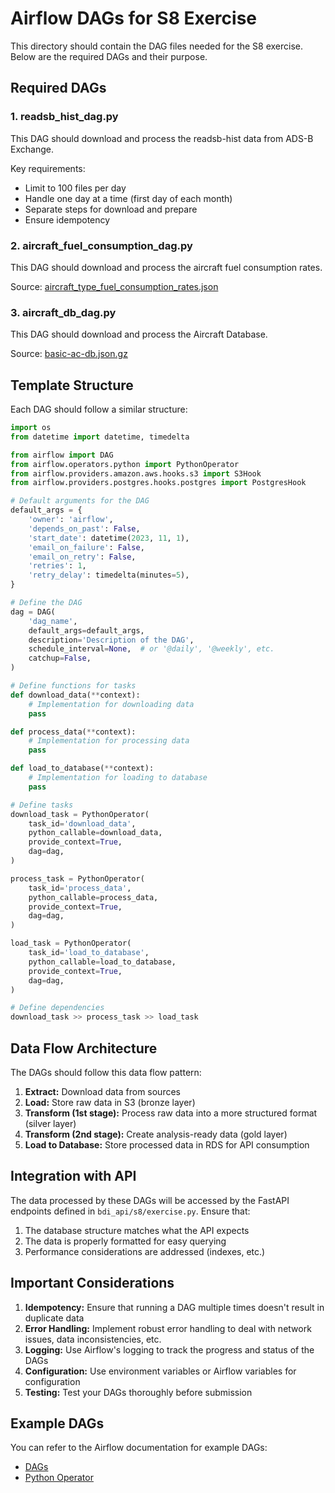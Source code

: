 # Airflow DAGs for S8 Exercise

This directory should contain the DAG files needed for the S8 exercise. Below are the required DAGs and their purpose.

## Required DAGs

### 1. readsb_hist_dag.py

This DAG should download and process the readsb-hist data from ADS-B Exchange.

Key requirements:
- Limit to 100 files per day
- Handle one day at a time (first day of each month)
- Separate steps for download and prepare
- Ensure idempotency

### 2. aircraft_fuel_consumption_dag.py

This DAG should download and process the aircraft fuel consumption rates.

Source: [aircraft_type_fuel_consumption_rates.json](https://github.com/martsec/flight_co2_analysis/blob/main/data/aircraft_type_fuel_consumption_rates.json)

### 3. aircraft_db_dag.py

This DAG should download and process the Aircraft Database.

Source: [basic-ac-db.json.gz](http://downloads.adsbexchange.com/downloads/basic-ac-db.json.gz)

## Template Structure

Each DAG should follow a similar structure:

```python
import os
from datetime import datetime, timedelta

from airflow import DAG
from airflow.operators.python import PythonOperator
from airflow.providers.amazon.aws.hooks.s3 import S3Hook
from airflow.providers.postgres.hooks.postgres import PostgresHook

# Default arguments for the DAG
default_args = {
    'owner': 'airflow',
    'depends_on_past': False,
    'start_date': datetime(2023, 11, 1),
    'email_on_failure': False,
    'email_on_retry': False,
    'retries': 1,
    'retry_delay': timedelta(minutes=5),
}

# Define the DAG
dag = DAG(
    'dag_name',
    default_args=default_args,
    description='Description of the DAG',
    schedule_interval=None,  # or '@daily', '@weekly', etc.
    catchup=False,
)

# Define functions for tasks
def download_data(**context):
    # Implementation for downloading data
    pass

def process_data(**context):
    # Implementation for processing data
    pass

def load_to_database(**context):
    # Implementation for loading to database
    pass

# Define tasks
download_task = PythonOperator(
    task_id='download_data',
    python_callable=download_data,
    provide_context=True,
    dag=dag,
)

process_task = PythonOperator(
    task_id='process_data',
    python_callable=process_data,
    provide_context=True,
    dag=dag,
)

load_task = PythonOperator(
    task_id='load_to_database',
    python_callable=load_to_database,
    provide_context=True,
    dag=dag,
)

# Define dependencies
download_task >> process_task >> load_task
```

## Data Flow Architecture

The DAGs should follow this data flow pattern:

1. **Extract:** Download data from sources
2. **Load:** Store raw data in S3 (bronze layer)
3. **Transform (1st stage):** Process raw data into a more structured format (silver layer)
4. **Transform (2nd stage):** Create analysis-ready data (gold layer)
5. **Load to Database:** Store processed data in RDS for API consumption

## Integration with API

The data processed by these DAGs will be accessed by the FastAPI endpoints defined in `bdi_api/s8/exercise.py`. Ensure that:

1. The database structure matches what the API expects
2. The data is properly formatted for easy querying
3. Performance considerations are addressed (indexes, etc.)

## Important Considerations

1. **Idempotency:** Ensure that running a DAG multiple times doesn't result in duplicate data
2. **Error Handling:** Implement robust error handling to deal with network issues, data inconsistencies, etc.
3. **Logging:** Use Airflow's logging to track the progress and status of the DAGs
4. **Configuration:** Use environment variables or Airflow variables for configuration
5. **Testing:** Test your DAGs thoroughly before submission

## Example DAGs

You can refer to the Airflow documentation for example DAGs:
- [DAGs](https://airflow.apache.org/docs/apache-airflow/stable/core-concepts/dags.html)
- [Python Operator](https://airflow.apache.org/docs/apache-airflow/stable/howto/operator/python.html) 